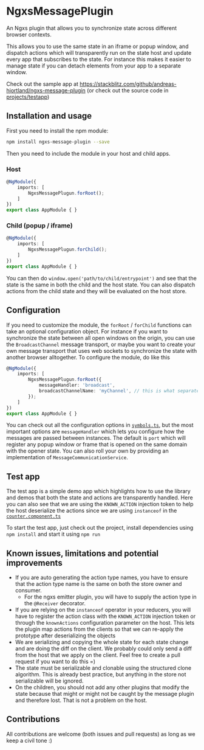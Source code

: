 # NgxsMessagePlugin

An Ngxs plugin that allows you to synchronize state across different browser contexts.

This allows you to use the same state in an iframe or popup window, and dispatch actions which will transparently run on
the state host and update every app that subscribes to the state. For instance this makes it easier to manage state
if you can detach elements from your app to a separate window.

Check out the sample app at https://stackblitz.com/github/andreas-hjortland/ngxs-message-plugin (or check out the source code in [projects/testapp](projects/testapp))

## Installation and usage

First you need to install the npm module:

```bash
npm install ngxs-message-plugin --save
```

Then you need to include the module in your host and child apps.

### Host

```ts
@NgModule({
    imports: [
        NgxsMessagePlugun.forRoot();
    ]
})
export class AppModule { }
```

### Child (popup / iframe)

```ts
@NgModule({
    imports: [
        NgxsMessagePlugun.forChild();
    ]
})
export class AppModule { }
```

You can then do `window.open('path/to/child/entrypoint')` and see that the state is the same in both the child and the
host state. You can also dispatch actions from the child state and they will be evaluated on the host store.

## Configuration

If you need to customize the module, the `forRoot` / `forChild` functions can take an optional configuration object. For
instance if you want to synchronize the state between all open windows on the origin, you can use the `BroadcastChannel`
message transport, or maybe you want to create your own message transport that uses web sockets to synchronize the state
with another browser alltogether. To configure the module, do like this

```ts
@NgModule({
    imports: [
        NgxsMessagePlugun.forRoot({
            messageHandler: 'broadcast',
            broadcastChannelName: 'myChannel', // this is what separates messages from different instances of the app
        });
    ]
})
export class AppModule { }
```

You can check out all the configuration options in [`symbols.ts`](projects/ngxs-message-plugin/src/lib/symbols.ts), but
the most important options are `messageHandler` which lets you configure how the messages are passed between instances.
The default is `port` which will register any popup window or frame that is opened on the same domain with the opener
state. You can also roll your own by providing an implementation of `MessageCommunicationService`.

## Test app

The test app is a simple demo app which highlights how to use the library and demos that both the state and actions are
transparently handled. Here you can also see that we are using the `KNOWN_ACTION` injection token to help the host
deserialize the actions since we are using `instanceof` in the [`counter.component.ts`](projects/testapp/src/app/counter/counter.component.ts)

To start the test app, just check out the project, install dependencies using `npm install` and start it using `npm run`

## Known issues, limitations and potential improvements

- If you are auto generating the action type names, you have to ensure that the action type name is the same on both the
  store owner and consumer.
  - For the ngxs emitter plugin, you will have to supply the action type in the `@Receiver` decorator.
- If you are relying on the `instanceof` operator in your reducers, you will have to register the action class with the
  `KNOWN_ACTION` injection token or through the `knownActions` configuration parameter on the host. This lets the plugin
  map actions from the clients so that we can re-apply the prototype after deserializing the objects
- We are serializing and copying the whole state for each state change and are doing the diff on the client. We probably
  could only send a diff from the host that we apply on the client. Feel free to create a pull request if you want to do
  this =)
- The state must be serializable and clonable using the structured clone algorithm. This is already best practice, but
  anything in the store not serializable will be ignored.
- On the children, you should not add any other plugins that modify the state because that might or might not be caught
  by the message plugin and therefore lost. That is not a problem on the host.

## Contributions

All contributions are welcome (both issues and pull requests) as long as we keep a civil tone :)

